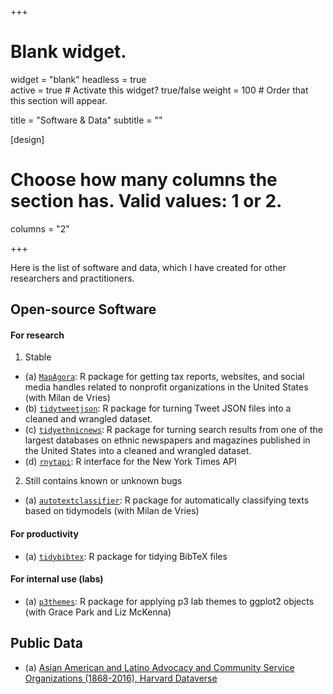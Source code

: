 +++
# Blank widget.
widget = "blank"
headless = true  
active = true  # Activate this widget? true/false
weight = 100  # Order that this section will appear.

title = "Software & Data"
subtitle = ""

[design]
  # Choose how many columns the section has. Valid values: 1 or 2.
  columns = "2"

+++

Here is the list of software and data, which I have created for other researchers and practitioners.

## Open-source Software 

#### For research 

1. Stable 

- (a) [`MapAgora`](https://snfagora.github.io/MapAgora/): R package for getting tax reports, websites, and social media handles related to nonprofit organizations in the United States (with Milan de Vries)
- (b) [`tidytweetjson`](https://jaeyk.github.io/tidytweetjson/): R package for turning Tweet JSON files into a cleaned and wrangled dataset.
- (c) [`tidyethnicnews`](https://jaeyk.github.io/tidyethnicnews/): R package for turning search results from one of the largest databases on ethnic newspapers and magazines published in the United States into a cleaned and wrangled dataset.
- (d) [`rnytapi`](https://jaeyk.github.io/rnytapi/): R interface for the New York Times API
 
2. Still contains known or unknown bugs 

- (a) [`autotextclassifier`](https://snfagora.github.io/autotextclassifier/): R package for automatically classifying texts based on tidymodels (with Milan de Vries) 

#### For productivity 

- (a) [`tidybibtex`](https://jaeyk.github.io/tidybibtex/index.html): R package for tidying BibTeX files 
 
#### For internal use (labs)

- (a) [`p3themes`](https://p3lab.github.io/p3themes/): R package for applying p3 lab themes to ggplot2 objects (with Grace Park and Liz McKenna)

## Public Data

- (a) [Asian American and Latino Advocacy and Community Service Organizations (1868-2016), Harvard Dataverse](https://dataverse.harvard.edu/dataset.xhtml?persistentId=doi%3A10.7910%2FDVN%2FFLUPBJ)
